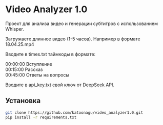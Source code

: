 # Video Analyzer 1.0

Проект для анализа видео и генерации субтитров с использованием Whisper.

Загружаете длинное видео (1-5 часов).
Например в формате 18.04.25.mp4

Вводите в times.txt таймкоды в формате:

00:00:00 Вступление  
00:15:00 Рассказ  
00:45:00 Ответы на вопросы

Вводите в api_key.txt свой ключ от DeepSeek API.



## Установка
```bash
git clone https://github.com/katoonagu/video_analyzer1.0.git
pip install -r requirements.txt

